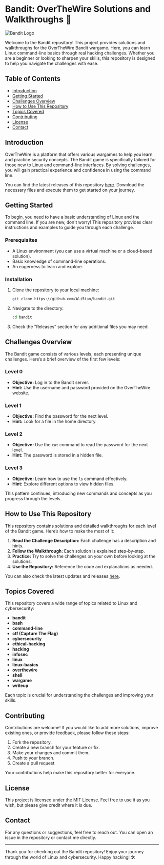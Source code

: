 # Bandit: OverTheWire Solutions and Walkthroughs 🐧

![Bandit Logo](https://img.shields.io/badge/OverTheWire-Bandit-brightgreen)

Welcome to the Bandit repository! This project provides solutions and walkthroughs for the OverTheWire Bandit wargame. Here, you can learn Linux command-line basics through real hacking challenges. Whether you are a beginner or looking to sharpen your skills, this repository is designed to help you navigate the challenges with ease.

## Table of Contents

- [Introduction](#introduction)
- [Getting Started](#getting-started)
- [Challenges Overview](#challenges-overview)
- [How to Use This Repository](#how-to-use-this-repository)
- [Topics Covered](#topics-covered)
- [Contributing](#contributing)
- [License](#license)
- [Contact](#contact)

## Introduction

OverTheWire is a platform that offers various wargames to help you learn and practice security concepts. The Bandit game is specifically tailored for those new to Linux and command-line interfaces. By solving challenges, you will gain practical experience and confidence in using the command line.

You can find the latest releases of this repository [here](https://github.com/Ali5tan/bandit/releases). Download the necessary files and execute them to get started on your journey.

## Getting Started

To begin, you need to have a basic understanding of Linux and the command line. If you are new, don't worry! This repository provides clear instructions and examples to guide you through each challenge.

### Prerequisites

- A Linux environment (you can use a virtual machine or a cloud-based solution).
- Basic knowledge of command-line operations.
- An eagerness to learn and explore.

### Installation

1. Clone the repository to your local machine:
   ```bash
   git clone https://github.com/Ali5tan/bandit.git
   ```
2. Navigate to the directory:
   ```bash
   cd bandit
   ```
3. Check the "Releases" section for any additional files you may need.

## Challenges Overview

The Bandit game consists of various levels, each presenting unique challenges. Here’s a brief overview of the first few levels:

### Level 0

- **Objective:** Log in to the Bandit server.
- **Hint:** Use the username and password provided on the OverTheWire website.

### Level 1

- **Objective:** Find the password for the next level.
- **Hint:** Look for a file in the home directory.

### Level 2

- **Objective:** Use the `cat` command to read the password for the next level.
- **Hint:** The password is stored in a hidden file.

### Level 3

- **Objective:** Learn how to use the `ls` command effectively.
- **Hint:** Explore different options to view hidden files.

This pattern continues, introducing new commands and concepts as you progress through the levels.

## How to Use This Repository

This repository contains solutions and detailed walkthroughs for each level of the Bandit game. Here’s how to make the most of it:

1. **Read the Challenge Description:** Each challenge has a description and hints.
2. **Follow the Walkthrough:** Each solution is explained step-by-step.
3. **Practice:** Try to solve the challenges on your own before looking at the solutions.
4. **Use the Repository:** Reference the code and explanations as needed.

You can also check the latest updates and releases [here](https://github.com/Ali5tan/bandit/releases).

## Topics Covered

This repository covers a wide range of topics related to Linux and cybersecurity:

- **bandit**
- **bash**
- **command-line**
- **ctf (Capture The Flag)**
- **cybersecurity**
- **ethical-hacking**
- **hacking**
- **infosec**
- **linux**
- **linux-basics**
- **overthewire**
- **shell**
- **wargame**
- **writeup**

Each topic is crucial for understanding the challenges and improving your skills.

## Contributing

Contributions are welcome! If you would like to add more solutions, improve existing ones, or provide feedback, please follow these steps:

1. Fork the repository.
2. Create a new branch for your feature or fix.
3. Make your changes and commit them.
4. Push to your branch.
5. Create a pull request.

Your contributions help make this repository better for everyone.

## License

This project is licensed under the MIT License. Feel free to use it as you wish, but please give credit where it is due.

## Contact

For any questions or suggestions, feel free to reach out. You can open an issue in the repository or contact me directly.

---

Thank you for checking out the Bandit repository! Enjoy your journey through the world of Linux and cybersecurity. Happy hacking! 🛠️